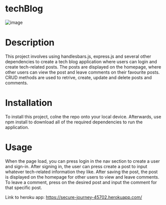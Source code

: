 # techBlog

![image](https://user-images.githubusercontent.com/81788122/133654971-a1eaf733-ce77-4ac4-8f5a-2f0304cb00c6.png)



# Description 
This project involves using handlesbars.js, express.js and several other dependencies to create a tech blog application where users can login and create tech-related posts. The posts are displayed on the homepage, where other users can view the post and leave comments on their favourite posts. CRUD methods are used to retrive, create, update and delete posts and comments. 

# Installation
To install this project, colne the repo onto your local device. Afterwards, use npm install to download all of the required dependencies to run the application. 

# Usage
When the page load, you can press login in the nav section to create a user and sign-in. After signing in, the user can press create a post to input whatever tech-related information they like. After saving the post, the post is displayed on the homepage for other users to view and leave comments. To leave a comment, press on the desired post and input the comment for that specific post. 

Link to heroku app: https://secure-journey-45702.herokuapp.com/
